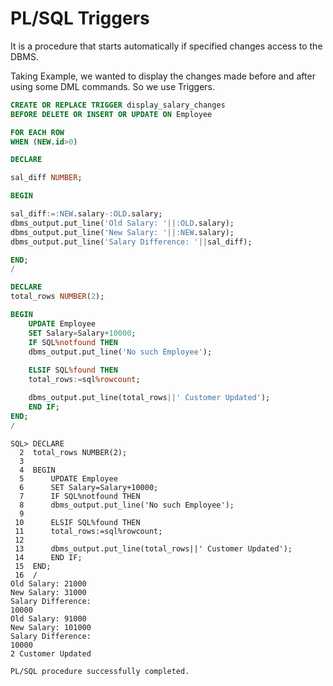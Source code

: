 # PL/SQL Triggers

It is a procedure that starts automatically if specified changes access to the DBMS.

Taking Example, we wanted to display the changes made before and after using some DML commands. So we use Triggers.

```sql
CREATE OR REPLACE TRIGGER display_salary_changes
BEFORE DELETE OR INSERT OR UPDATE ON Employee

FOR EACH ROW
WHEN (NEW.id>0)

DECLARE

sal_diff NUMBER;

BEGIN

sal_diff:=:NEW.salary-:OLD.salary;
dbms_output.put_line('Old Salary: '||:OLD.salary);
dbms_output.put_line('New Salary: '||:NEW.salary);
dbms_output.put_line('Salary Difference: '||sal_diff);

END;
/
```

```sql
DECLARE
total_rows NUMBER(2);

BEGIN
    UPDATE Employee
    SET Salary=Salary+10000;
    IF SQL%notfound THEN
    dbms_output.put_line('No such Employee');
    
    ELSIF SQL%found THEN
    total_rows:=sql%rowcount;

    dbms_output.put_line(total_rows||' Customer Updated');
    END IF;
END;
/

```

```text
SQL> DECLARE
  2  total_rows NUMBER(2);
  3
  4  BEGIN
  5      UPDATE Employee
  6      SET Salary=Salary+10000;
  7      IF SQL%notfound THEN
  8      dbms_output.put_line('No such Employee');
  9
 10      ELSIF SQL%found THEN
 11      total_rows:=sql%rowcount;
 12
 13      dbms_output.put_line(total_rows||' Customer Updated');
 14      END IF;
 15  END;
 16  /
Old Salary: 21000
New Salary: 31000
Salary Difference:
10000
Old Salary: 91000
New Salary: 101000
Salary Difference:
10000
2 Customer Updated

PL/SQL procedure successfully completed.
```
